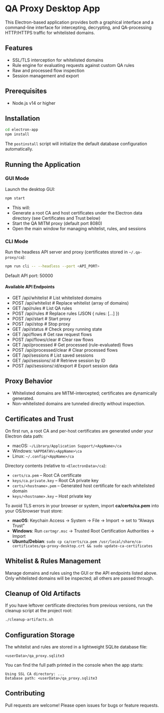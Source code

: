 # QA Proxy Desktop App

This Electron-based application provides both a graphical interface and a command-line interface for intercepting, decrypting, and QA-processing HTTP/HTTPS traffic for whitelisted domains.

## Features
- SSL/TLS interception for whitelisted domains
- Rule engine for evaluating requests against custom QA rules
- Raw and processed flow inspection
- Session management and export

## Prerequisites
- Node.js v14 or higher

## Installation
```bash
cd electron-app
npm install
```
The `postinstall` script will initialize the default database configuration automatically.

## Running the Application

### GUI Mode
Launch the desktop GUI:
```bash
npm start
```
- This will:
- Generate a root CA and host certificates under the Electron data directory (see Certificates and Trust below)
- Start the QA MITM proxy (default port 8080)
- Open the main window for managing whitelist, rules, and sessions

### CLI Mode
Run the headless API server and proxy (certificates stored in `~/.qa-proxy/ca`):
```bash
npm run cli -- --headless --port <API_PORT>
```
Default API port: 50000

#### Available API Endpoints
- GET  /api/whitelist          # List whitelisted domains
- POST /api/whitelist          # Replace whitelist (array of domains)
- GET  /api/rules              # List QA rules
- POST /api/rules              # Replace rules (JSON { rules: [...] })
- POST /api/start              # Start proxy
- POST /api/stop               # Stop proxy
- GET  /api/status             # Check proxy running state
- GET  /api/flows              # Get raw request flows
- POST /api/flows/clear        # Clear raw flows
- GET  /api/processed          # Get processed (rule-evaluated) flows
- POST /api/processed/clear   # Clear processed flows
- GET  /api/sessions           # List saved sessions
- GET  /api/sessions/:id       # Retrieve session by ID
- POST /api/sessions/:id/export # Export session data

## Proxy Behavior
- Whitelisted domains are MITM-intercepted; certificates are dynamically generated.
- Non-whitelisted domains are tunneled directly without inspection.

## Certificates and Trust
On first run, a root CA and per-host certificates are generated under your Electron data path:

- macOS: `~/Library/Application Support/<AppName>/ca`
- Windows: `%APPDATA%\<AppName>\ca`
- Linux: `~/.config/<AppName>/ca`

Directory contents (relative to `<ElectronData>/ca`):
- `certs/ca.pem`           – Root CA certificate
- `keys/ca.private.key`   – Root CA private key
- `certs/<hostname>.pem`  – Generated host certificate for each whitelisted domain
- `keys/<hostname>.key`   – Host private key

To avoid TLS errors in your browser or system, import **ca/certs/ca.pem** into your OS/browser trust store:

- **macOS**: Keychain Access → System → File → Import → set to “Always Trust”
- **Windows**: Run `certmgr.msc` → Trusted Root Certification Authorities → Import
- **Ubuntu/Debian**: `sudo cp ca/certs/ca.pem /usr/local/share/ca-certificates/qa-proxy-desktop.crt && sudo update-ca-certificates`

## Whitelist & Rules Management
Manage domains and rules using the GUI or the API endpoints listed above. Only whitelisted domains will be inspected; all others are passed through.

## Cleanup of Old Artifacts
If you have leftover certificate directories from previous versions, run the cleanup script at the project root:
```bash
./cleanup-artifacts.sh
```

## Configuration Storage
The whitelist and rules are stored in a lightweight SQLite database file:

  `<userData>/qa_proxy.sqlite3`

You can find the full path printed in the console when the app starts:

  `Using SSL CA directory: ...`  
  `Database path: <userData>/qa_proxy.sqlite3`

## Contributing
Pull requests are welcome! Please open issues for bugs or feature requests.